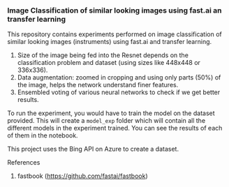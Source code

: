 ### Image Classification of similar looking images using fast.ai an transfer learning

This repository contains experiments performed on image classification of similar looking images (instruments) using fast.ai and transfer learning.

1. Size of the image being fed into the Resnet depends on the classification problem and dataset (using sizes like 448x448 or 336x336).
2. Data augmentation: zoomed in cropping and using only parts (50%) of the image, helps the network understand finer features.
3. Ensembled voting of various neural networks to check if we get better results.


To run the experiment, you would have to train the model on the dataset provided. This will create a ```model_exp``` folder which will contain all the different models in the experiment trained. You can see the results of each of them in the notebook.

This project uses the Bing API on Azure to create a dataset.

References
1. fastbook (https://github.com/fastai/fastbook)